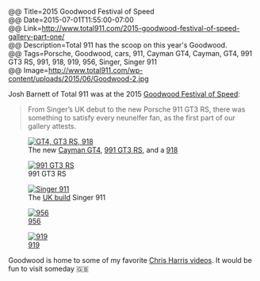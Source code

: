 @@ Title=2015 Goodwood Festival of Speed  
@@ Date=2015-07-01T11:55:00-07:00  
@@ Link=http://www.total911.com/2015-goodwood-festival-of-speed-gallery-part-one/  
@@ Description=Total 911 has the scoop on this year's Goodwood.  
@@ Tags=Porsche, Goodwood, cars, 911, Cayman GT4, Cayman, GT4, 991 GT3 RS, 991, 918, 919, 956, Singer, Singer 911  
@@ Image=http://www.total911.com/wp-content/uploads/2015/06/Goodwood-2.jpg  

Josh Barnett of Total 911 was at the 2015 [Goodwood Festival of Speed][goodwood]:
>From Singer’s UK debut to the new Porsche 911 GT3 RS, there was something to satisfy every neunelfer fan, as the first part of our gallery attests.

<figure class="wide">
	<a class="nohover" href="http://d.pr/i/pdJA+">
		<img src="http://d.pr/i/pdJA+" alt="GT4, GT3 RS, 918" />
	</a>
	<figcaption>The new <a href="https://en.wikipedia.org/wiki/Porsche_Cayman#Cayman_GT4">Cayman GT4</a>, <a href="https://en.wikipedia.org/wiki/Porsche_911_GT3#991_GT3_RS">991 GT3 RS</a>, and a <a href="https://en.wikipedia.org/wiki/Porsche_918">918</a></figcaption>
</figure>

<figure class="wide">
	<a class="nohover" href="http://d.pr/i/1cYUW+">
		<img src="http://d.pr/i/1cYUW+" alt="991 GT3 RS" />
	</a>
	<figcaption>991 GT3 RS</figcaption>
</figure>

<figure class="wide">
	<a class="nohover" href="http://d.pr/i/158nT+">
		<img src="http://d.pr/i/158nT+" alt="Singer 911" />
	</a>
	<figcaption>The <a href="http://singervehicledesign.com/gallery/the-machines/united-kingdom/">UK build</a> Singer 911</figcaption>
</figure>

<figure class="wide">
	<a class="nohover" href="http://d.pr/i/1lJXB+">
		<img src="http://d.pr/i/1lJXB+" alt="956" />
	</a>
	<figcaption><a href="https://en.wikipedia.org/wiki/Porsche_956">956</a></figcaption>
</figure>

<figure class="wide">
	<a class="nohover" href="http://d.pr/i/buFI+">
		<img src="http://d.pr/i/buFI+" alt="919" />
	</a>
	<figcaption><a href="https://en.wikipedia.org/wiki/Porsche_919_Hybrid">919</a></figcaption>
</figure>

Goodwood is home to some of my favorite [Chris Harris videos][goodwood 2]. It would be fun to visit someday 🇬🇧

[goodwood]: https://grrc.goodwood.com/section/festival-of-speed/
[goodwood 2]: https://grrc.goodwood.com/road/drives-and-rides/chris-harris-porsche-911-gt3-rs